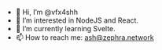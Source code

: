 - 👋 Hi, I’m @vfx4shh
- 👀 I’m interested in NodeJS and React.
- 🌱 I’m currently learning Svelte.
- 📫 How to reach me: ash@zephra.network

<!---
vfx4shh/vfx4shh is a ✨ special ✨ repository because its `README.md` (this file) appears on your GitHub profile.
You can click the Preview link to take a look at your changes.
--->
